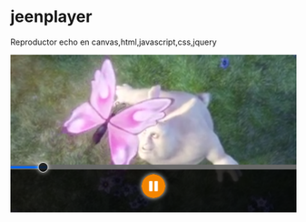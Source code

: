 # jeenplayer
Reproductor echo en canvas,html,javascript,css,jquery

![reproductor.PNG](reproductor.PNG)
